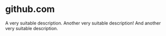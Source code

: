 # github.com
A very suitable description.
Another very suitable description!
And another very suitable description.
